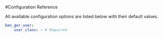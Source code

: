 #Configuration Reference

All available configuration options are listed below with their default values.
```yml
ben_gor_user:
    user_class: ~ # Required
```
